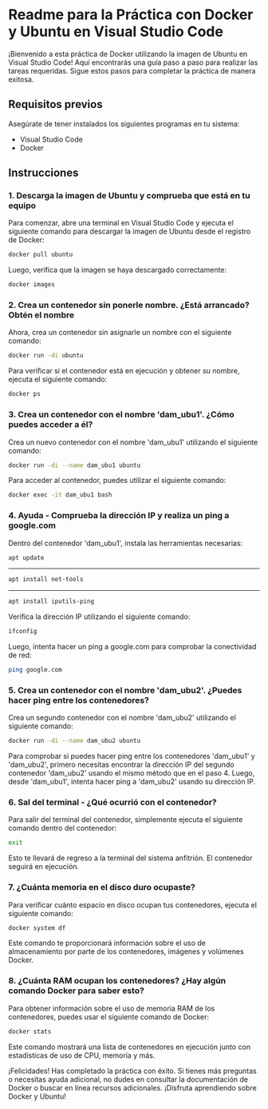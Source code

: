 # Readme para la Práctica con Docker y Ubuntu en Visual Studio Code

¡Bienvenido a esta práctica de Docker utilizando la imagen de Ubuntu en Visual Studio Code! Aquí encontrarás una guía paso a paso para realizar las tareas requeridas. Sigue estos pasos para completar la práctica de manera exitosa.

## Requisitos previos
Asegúrate de tener instalados los siguientes programas en tu sistema:
- Visual Studio Code
- Docker

## Instrucciones

### 1. Descarga la imagen de Ubuntu y comprueba que está en tu equipo

Para comenzar, abre una terminal en Visual Studio Code y ejecuta el siguiente comando para descargar la imagen de Ubuntu desde el registro de Docker:

```bash
docker pull ubuntu
```

Luego, verifica que la imagen se haya descargado correctamente:

```bash
docker images
```
### 2. Crea un contenedor sin ponerle nombre. ¿Está arrancado? Obtén el nombre

Ahora, crea un contenedor sin asignarle un nombre con el siguiente comando:

```bash
docker run -di ubuntu 
```

Para verificar si el contenedor está en ejecución y obtener su nombre, ejecuta el siguiente comando:

```bash
docker ps
```

### 3. Crea un contenedor con el nombre 'dam_ubu1'. ¿Cómo puedes acceder a él?

Crea un nuevo contenedor con el nombre 'dam_ubu1' utilizando el siguiente comando:

```bash
docker run -di --name dam_ubu1 ubuntu
```

Para acceder al contenedor, puedes utilizar el siguiente comando:

```bash
docker exec -it dam_ubu1 bash
```

### 4. Ayuda - Comprueba la dirección IP y realiza un ping a google.com

Dentro del contenedor 'dam_ubu1', instala las herramientas necesarias:

```bash
apt update
```
---
```bash
apt install net-tools
```
---
```bash
apt install iputils-ping
```

Verifica la dirección IP utilizando el siguiente comando:

```bash
ifconfig
```

Luego, intenta hacer un ping a google.com para comprobar la conectividad de red:

```bash
ping google.com
```

### 5. Crea un contenedor con el nombre 'dam_ubu2'. ¿Puedes hacer ping entre los contenedores?

Crea un segundo contenedor con el nombre 'dam_ubu2' utilizando el siguiente comando:

```bash
docker run -di --name dam_ubu2 ubuntu 
```

Para comprobar si puedes hacer ping entre los contenedores 'dam_ubu1' y 'dam_ubu2', primero necesitas encontrar la dirección IP del segundo contenedor 'dam_ubu2' usando el mismo método que en el paso 4. Luego, desde 'dam_ubu1', intenta hacer ping a 'dam_ubu2' usando su dirección IP.

### 6. Sal del terminal - ¿Qué ocurrió con el contenedor?

Para salir del terminal del contenedor, simplemente ejecuta el siguiente comando dentro del contenedor:

```bash
exit
```

Esto te llevará de regreso a la terminal del sistema anfitrión. El contenedor seguirá en ejecución.

### 7. ¿Cuánta memoria en el disco duro ocupaste?

Para verificar cuánto espacio en disco ocupan tus contenedores, ejecuta el siguiente comando:

```bash
docker system df
```

Este comando te proporcionará información sobre el uso de almacenamiento por parte de los contenedores, imágenes y volúmenes Docker.

### 8. ¿Cuánta RAM ocupan los contenedores? ¿Hay algún comando Docker para saber esto?

Para obtener información sobre el uso de memoria RAM de los contenedores, puedes usar el siguiente comando de Docker:

```bash
docker stats
```

Este comando mostrará una lista de contenedores en ejecución junto con estadísticas de uso de CPU, memoria y más.

¡Felicidades! Has completado la práctica con éxito. Si tienes más preguntas o necesitas ayuda adicional, no dudes en consultar la documentación de Docker o buscar en línea recursos adicionales. ¡Disfruta aprendiendo sobre Docker y Ubuntu!

